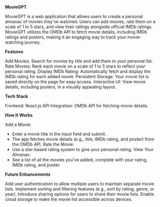 **MovieGPT**

MovieGPT is a web application that allows users to create a personal almanac of movies they've watched. Users can add movies, rate them on a scale of 1 to 5 stars, and view their ratings alongside official IMDb ratings. MovieGPT utilizes the OMDb API to fetch movie details, including IMDb ratings and posters, making it an engaging way to track your movie-watching journey.

**Features**

Add Movies: Search for movies by title and add them to your personal list.
Rate Movies: Rank each movie on a scale of 1 to 5 stars to reflect your personal rating.
Display IMDb Rating: Automatically fetch and display the IMDb rating for each added movie.
Persistent Storage: Your movie list is saved directly on the page for easy access.
Interactive UI: View movie details, including posters, in a visually appealing layout.

**Tech Stack**

Frontend: React.js
API Integration: OMDb API for fetching movie details.

**How It Works**

Add a Movie:
- Enter a movie title in the input field and submit.
- The app fetches movie details (e.g., title, IMDb rating, and poster) from the OMDb API.
Rate the Movie:
- Use a star-based rating system to give your personal rating.
View Your Almanac:
- See a list of all the movies you've added, complete with your rating, IMDb rating, and poster.

**Future Enhancements**

Add user authentication to allow multiple users to maintain separate movie lists.
Implement sorting and filtering features (e.g., sort by rating, genre, or year).
Introduce sharing options for users to share their movie lists.
Enable cloud storage to make the movie list accessible across devices.
